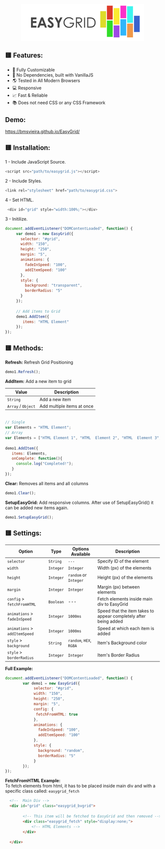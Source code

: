 
<p align="center">
<img width="400" src="https://github.com/BMSVieira/EasyGrid/blob/main/demo-template/images/easy_small.png">
</p>

🟨 Features:
-
- 🔧 Fully Customizable
- 💪 No Dependencies, built with VanillaJS
- 🌎 Tested in All Modern Browsers
- 💻 Responsive
- 📈 Fast & Reliable
- 📚 Does not need CSS or any CSS Framework

Demo:
-
https://bmsvieira.github.io/EasyGrid/

🟨 Installation:
-

1 - Include JavaScript Source.
```javascript
<script src="path/to/easygrid.js"></script>
```
2 - Include Styles.
```javascript
<link rel="stylesheet" href="path/to/easygrid.css">
```
4 - Set HTML.
```javascript
 <div id="grid" style="width:100%;"></div>
```
3 - Initilize.
```javascript
document.addEventListener("DOMContentLoaded", function() {
     var demo1 = new EasyGrid({
       selector: "#grid",
       width: "150",
       height: "250",
       margin: "5",
       animations: {
         fadeInSpeed: "100",
         addItemSpeed: "100"
       },
       style: {
         background: "transparent",
         borderRadius: "5"
       }
     });
     
     // Add items to Grid
     demo1.AddItem({
        items: "HTML Element"
     });
});
```
🟨 Methods:
-
<b>Refresh:</b>
Refresh Grid Positioning

```javascript
demo1.Refresh();
```

<b>AddItem:</b>
Add a new item to grid

| Value | Description |
| --- | --- |
| `String` | Add a new item |
| `Array` / `Object` | Add multiple items at once  |

```javascript

// Single
var Elements = "HTML Element";
// Array
var Elements = ["HTML Element 1", "HTML  Element 2", "HTML  Element 3", "HTML  Element 4"];

demo1.AddItem({
   items: Elements,
   onComplete: function(){
     console.log("Completed!");
   } 
});
```

<b>Clear:</b>
Removes all items and all columns

```javascript
demo1.Clear();
```

<b>SetupEasyGrid:</b>
Add responsive columns.
After use of SetupEasyGrid() it can be added new items again.

```javascript
demo1.SetupEasyGrid();
```

🟨 Settings:
-
| Option | Type | Options Available | Description |
| --- | --- | --- | --- |
| `selector` | `String`  | `---` |  Specify ID of the element|
| `width` | `Integer` | `Integer` | Width (px) of the elements|
| `height` | `Integer` | `random` or `Integer` |  Height (px) of the elements|
| `margin` | `Integer` | `Integer` |  Margin (px) between elements|
| `config` > `fetchFromHTML` | `Boolean` | --- |  Fetch elements inside main div to EasyGrid|
| `animations` > `fadeInSpeed` | `Integer` | `1000ms` |  Speed that the item takes to appear completely after being added|
| `animations` > `addItemSpeed` | `Integer` | `1000ms` |  Speed at which each item is added|
| `style` > `background` | `String` | `random`, `HEX`, `RGBA` |  Item's Background color|
| `style` > `borderRadius` | `Integer` | `Integer` |  Item's Border Radius|

<b>Full Example:</b>

```javascript
document.addEventListener("DOMContentLoaded", function() {
        var demo1 = new EasyGrid({
             selector: "#grid",
             width: "150",
             height: "250",
             margin: "5",
             config: {
              fetchFromHTML: true
             },
             animations: {
               fadeInSpeed: "100",
               addItemSpeed: "100"
             },
             style: {
               background: "random",
               borderRadius: "5"
             }
        });
});
```

<b>FetchFromHTML Example:</b><br>
To fetch elements from html, it has to be placed inside main div and with a specific class called: `easygrid_fetch`

```html
  <!--  Main Div -->
  <div id="grid" class="easygrid_bvgrid">

        <!-- This item will be fetched to EasyGrid and then removed -->
        <div class="easygrid_fetch" style="display:none;">
            <!-- HTML Elements -->
        </div>

  </div>
```
